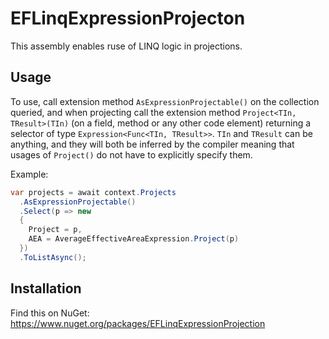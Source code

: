 
# EFLinqExpressionProjecton

This assembly enables ruse of LINQ logic in projections.

## Usage

To use, call extension method `AsExpressionProjectable()` on the collection queried, and when
projecting call the extension method `Project<TIn, TResult>(TIn)` (on a field, method or any other
code element) returning a selector of type `Expression<Func<TIn, TResult>>`.
`TIn` and `TResult` can be anything, and they will both be inferred by the compiler meaning that
usages of `Project()` do not have to explicitly specify them.

Example:
```cs
var projects = await context.Projects
  .AsExpressionProjectable()
  .Select(p => new 
  {
    Project = p,
    AEA = AverageEffectiveAreaExpression.Project(p)
  })
  .ToListAsync();
```

## Installation

Find this on NuGet: https://www.nuget.org/packages/EFLinqExpressionProjection
